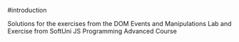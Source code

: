 #introduction

Solutions for the exercises from the DOM Events and Manipulations Lab and Exercise from SoftUni JS Programming Advanced Course
